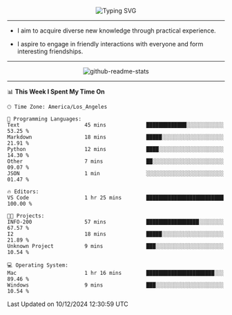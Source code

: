 <p align="center">
  <img src="https://readme-typing-svg.demolab.com?font=Fira+Code&weight=500&size=32&duration=2500&pause=1600&center=true&vCenter=true&random=false&width=1024&height=64&lines=Hi+there+%F0%9F%91%8B;I'm+delighted+you+could+make+it+here+%F0%9F%8E%89;I'm+Harry%2C+a+college+student+still+finding+my+way" alt="Typing SVG" />
</p>


---


- I aim to acquire diverse new knowledge through practical experience.

- I aspire to engage in friendly interactions with everyone and form interesting friendships.


---


<p align="center">
  <img src="https://github-readme-stats.vercel.app/api?username=Harry-Jing&show_icons=true" alt="github-readme-stats"/>
</p>


---

<!--START_SECTION:waka-->
📊 **This Week I Spent My Time On** 

```text
🕑︎ Time Zone: America/Los_Angeles

💬 Programming Languages: 
Text                     45 mins             █████████████░░░░░░░░░░░░   53.25 % 
Markdown                 18 mins             █████░░░░░░░░░░░░░░░░░░░░   21.91 % 
Python                   12 mins             ████░░░░░░░░░░░░░░░░░░░░░   14.30 % 
Other                    7 mins              ██░░░░░░░░░░░░░░░░░░░░░░░   09.07 % 
JSON                     1 min               ░░░░░░░░░░░░░░░░░░░░░░░░░   01.47 % 

🔥 Editors: 
VS Code                  1 hr 25 mins        █████████████████████████   100.00 % 

🐱‍💻 Projects: 
INFO-200                 57 mins             █████████████████░░░░░░░░   67.57 % 
I2                       18 mins             █████░░░░░░░░░░░░░░░░░░░░   21.89 % 
Unknown Project          9 mins              ███░░░░░░░░░░░░░░░░░░░░░░   10.54 % 

💻 Operating System: 
Mac                      1 hr 16 mins        ██████████████████████░░░   89.46 % 
Windows                  9 mins              ███░░░░░░░░░░░░░░░░░░░░░░   10.54 % 
```


 Last Updated on 10/12/2024 12:30:59 UTC
<!--END_SECTION:waka-->
